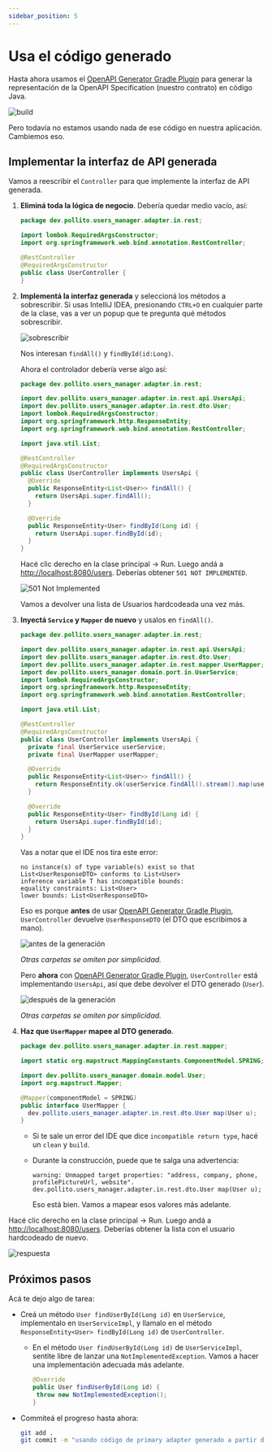 ```yaml
---
sidebar_position: 5
---
```


# Usa el código generado

Hasta ahora usamos el [OpenAPI Generator Gradle Plugin](https://github.com/OpenAPITools/openapi-generator/tree/master/modules/openapi-generator-gradle-plugin) para generar la representación de la OpenAPI Specification (nuestro contrato) en código Java.

<div>
  <img src={require('@site/static/img/contract-driven-development/build.png').default} alt="build" />
</div>

Pero todavía no estamos usando nada de ese código en nuestra aplicación. Cambiemos eso.

## Implementar la interfaz de API generada

Vamos a reescribir el `Controller` para que implemente la interfaz de API generada.

1. **Eliminá toda la lógica de negocio**. Debería quedar medio vacío, así:

    ```java title="src/main/java/dev/pollito/users_manager/adapter/in/rest/UserController.java"
    package dev.pollito.users_manager.adapter.in.rest;

    import lombok.RequiredArgsConstructor;
    import org.springframework.web.bind.annotation.RestController;

    @RestController
    @RequiredArgsConstructor
    public class UserController {
    }
    ```

2. **Implementá la interfaz generada** y seleccioná los métodos a sobrescribir. Si usas IntelliJ IDEA, presionando `CTRL+O` en cualquier parte de la clase, vas a ver un popup que te pregunta qué métodos sobrescribir.

    <div>
       <img src={require('@site/static/img/contract-driven-development/override.png').default} alt="sobrescribir" />
    </div>

    Nos interesan `findAll()` y `findById(id:Long)`.

    Ahora el controlador debería verse algo así:

    ```java title="src/main/java/dev/pollito/users_manager/adapter/in/rest/UserController.java"
    package dev.pollito.users_manager.adapter.in.rest;

    import dev.pollito.users_manager.adapter.in.rest.api.UsersApi;
    import dev.pollito.users_manager.adapter.in.rest.dto.User;
    import lombok.RequiredArgsConstructor;
    import org.springframework.http.ResponseEntity;
    import org.springframework.web.bind.annotation.RestController;

    import java.util.List;

    @RestController
    @RequiredArgsConstructor
    public class UserController implements UsersApi {
      @Override
      public ResponseEntity<List<User>> findAll() {
        return UsersApi.super.findAll();
      }

      @Override
      public ResponseEntity<User> findById(Long id) {
        return UsersApi.super.findById(id);
      }
    }
    ```

    Hacé clic derecho en la clase principal → Run. Luego andá a [http://localhost:8080/users](http://localhost:8080/users). Deberías obtener `501 NOT IMPLEMENTED`.

    <div>
      <img src={require('@site/static/img/contract-driven-development/501NotImplemented.png').default} alt="501 Not Implemented" />
    </div>

    Vamos a devolver una lista de Usuarios hardcodeada una vez más.

3. **Inyectá `Service` y `Mapper` de nuevo** y usalos en `findAll()`.

    ```java title="src/main/java/dev/pollito/users_manager/adapter/in/rest/UserController.java"
    package dev.pollito.users_manager.adapter.in.rest;

    import dev.pollito.users_manager.adapter.in.rest.api.UsersApi;
    import dev.pollito.users_manager.adapter.in.rest.dto.User;
    import dev.pollito.users_manager.adapter.in.rest.mapper.UserMapper;
    import dev.pollito.users_manager.domain.port.in.UserService;
    import lombok.RequiredArgsConstructor;
    import org.springframework.http.ResponseEntity;
    import org.springframework.web.bind.annotation.RestController;

    import java.util.List;

    @RestController
    @RequiredArgsConstructor
    public class UserController implements UsersApi {
      private final UserService userService;
      private final UserMapper userMapper;

      @Override
      public ResponseEntity<List<User>> findAll() {
        return ResponseEntity.ok(userService.findAll().stream().map(userMapper::map).toList());
      }

      @Override
      public ResponseEntity<User> findById(Long id) {
        return UsersApi.super.findById(id);
      }
    }
    ```

    Vas a notar que el IDE nos tira este error:

    ```log
    no instance(s) of type variable(s) exist so that List<UserResponseDTO> conforms to List<User>
    inference variable T has incompatible bounds:
    equality constraints: List<User>
    lower bounds: List<UserResponseDTO>
    ```

    Eso es porque **antes** de usar [OpenAPI Generator Gradle Plugin](https://github.com/OpenAPITools/openapi-generator/tree/master/modules/openapi-generator-gradle-plugin), `UserController` devuelve `UserResponseDTO` (el DTO que escribimos a mano).

    <div>
      <img src={require('@site/static/img/contract-driven-development/before-generation.png').default} alt="antes de la generación" />
    </div>

    _Otras carpetas se omiten por simplicidad._

    Pero **ahora** con [OpenAPI Generator Gradle Plugin](https://github.com/OpenAPITools/openapi-generator/tree/master/modules/openapi-generator-gradle-plugin), `UserController` está implementando `UsersApi`, así que debe devolver el DTO generado (`User`).

    <div>
      <img src={require('@site/static/img/contract-driven-development/after-generation.png').default} alt="después de la generación" />
    </div>

    _Otras carpetas se omiten por simplicidad._

4. **Haz que `UserMapper` mapee al DTO generado**.

    ```java
    package dev.pollito.users_manager.adapter.in.rest.mapper;

    import static org.mapstruct.MappingConstants.ComponentModel.SPRING;

    import dev.pollito.users_manager.domain.model.User;
    import org.mapstruct.Mapper;

    @Mapper(componentModel = SPRING)
    public interface UserMapper {
      dev.pollito.users_manager.adapter.in.rest.dto.User map(User u);
    }
    ```

   * Si te sale un error del IDE que dice `incompatible return type`, hacé un `clean` y `build`.
   * Durante la construcción, puede que te salga una advertencia:

       ```log
       warning: Unmapped target properties: "address, company, phone, profilePictureUrl, website". dev.pollito.users_manager.adapter.in.rest.dto.User map(User u);
       ```

       Eso está bien. Vamos a mapear esos valores más adelante.

Hacé clic derecho en la clase principal → Run. Luego andá a [http://localhost:8080/users](http://localhost:8080/users). Deberías obtener la lista con el usuario hardcodeado de nuevo.

<div>
  <img src={require('@site/static/img/contract-driven-development/response.png').default} alt="respuesta" />
</div>

## Próximos pasos

Acá te dejo algo de tarea:

* Creá un método `User findUserById(Long id)` en `UserService`, implementalo en `UserServiceImpl`, y llamalo en el método `ResponseEntity<User> findById(Long id)` de `UserController`.
   * En el método `User findUserById(Long id)` de `UserServiceImpl`, sentite libre de lanzar una `NotImplementedException`. Vamos a hacer una implementación adecuada más adelante.

       ```java title="src/main/java/dev/pollito/users_manager/domain/service/UserServiceImpl.java"
       @Override
       public User findUserById(Long id) {
        throw new NotImplementedException();
       }
       ```

* Commiteá el progreso hasta ahora:

    ```bash
    git add .
    git commit -m "usando código de primary adapter generado a partir de una openapi specification"
    ```